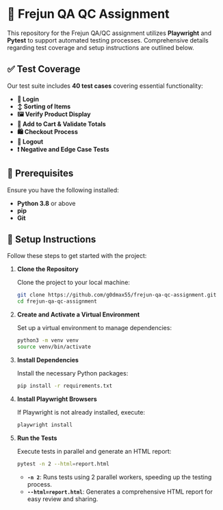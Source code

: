 # 🌟 Frejun QA QC Assignment 

This repository for the Frejun QA/QC assignment utilizes **Playwright** and **Pytest** to support automated testing processes. Comprehensive details regarding test coverage and setup instructions are outlined below.

## ✅ Test Coverage

Our test suite includes **40 test cases** covering essential functionality:

- **🔑 Login**
- **↕️ Sorting of Items**
- **🖼️ Verify Product Display**
- **🛒 Add to Cart & Validate Totals**
- **🛍️ Checkout Process**
- **🚪 Logout**
- **❗ Negative and Edge Case Tests**

## 🔧 Prerequisites

Ensure you have the following installed:

- **Python 3.8** or above
- **pip**
- **Git**

## 🚀 Setup Instructions

Follow these steps to get started with the project:

1. **Clone the Repository**

   Clone the project to your local machine:

   ```bash
   git clone https://github.com/g0dmax55/frejun-qa-qc-assignment.git
   cd frejun-qa-qc-assignment
   ```

2. **Create and Activate a Virtual Environment**

   Set up a virtual environment to manage dependencies:

   ```bash
   python3 -m venv venv
   source venv/bin/activate
   ```

3. **Install Dependencies**

   Install the necessary Python packages:

   ```bash
   pip install -r requirements.txt
   ```

4. **Install Playwright Browsers**

   If Playwright is not already installed, execute:

   ```bash
   playwright install
   ```

5. **Run the Tests**

   Execute tests in parallel and generate an HTML report:

   ```bash
   pytest -n 2 --html=report.html
   ```

   - **`-n 2`**: Runs tests using 2 parallel workers, speeding up the testing process.
   - **`--html=report.html`**: Generates a comprehensive HTML report for easy review and sharing.
  
  

